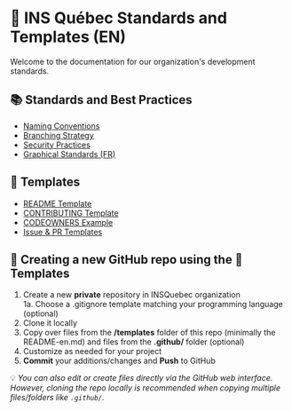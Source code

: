 # 📘 INS Québec Standards and Templates (EN)

Welcome to the documentation for our organization's development standards.

## 📚 Standards and Best Practices

- [Naming Conventions](./naming-conventions.md)
- [Branching Strategy](./branch-strategy.md)
- [Security Practices](./security-practices.md)
- [Graphical Standards (FR)](../INSQuebecNormesGraphiques_2024.pdf)

## 🧩 Templates

- [README Template](../../templates/README-en.md)
- [CONTRIBUTING Template](../../templates/CONTRIBUTING-en.md)
- [CODEOWNERS Example](../../templates/CODEOWNERS-en)
- [Issue & PR Templates](../../.github/)

## 🚀 Creating a new GitHub repo using the 🧩Templates

1. Create a new **private** repository in INSQuebec organization  
	1a. Choose a .gitignore template matching your programming language (optional)
2. Clone it locally
3. Copy over files from the **/templates** folder of this repo (minimally the README-en.md) and files from the **.github/** folder (optional)
4. Customize as needed for your project
5. **Commit** your additions/changes and **Push** to GitHub

💡 *You can also edit or create files directly via the GitHub web interface. However, cloning the repo locally is recommended when copying multiple files/folders like `.github/`.*
